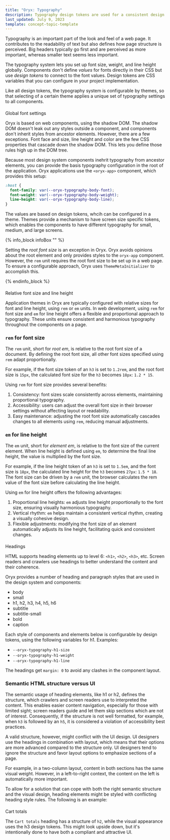 ```yaml
---
title: "Oryx: Typography"
description: Typography design tokens are used for a consistent design system through the components in Oryx applications
last_updated: July 9, 2023
template: concept-topic-template
---
```


Typography is an important part of the look and feel of a web page. It contributes to the readability of text but also defines how page structure is perceived. Big headers typically go first and are perceived as more important, whereas smaller text seems less important.

The typography system lets you set up font size, weight, and line height globally. Components don't define _values_ for fonts directly in their CSS but use _design tokens_ to connect to the font values. Design tokens are CSS variables that you can configure in your project implementation.

Like all design tokens, the typography system is configurable by themes, so that selecting of a certain theme applies a unique set of typography settings to all components.

## Global font settings

Oryx is based on web components, using the shadow DOM. The shadow DOM doesn't leak out any styles outside a component, and components don't inherit styles from ancestor elements. However, there are a few exceptions. Font face and size, line height and color are the few CSS properties that cascade down the shadow DOM. This lets you define those rules high up in the DOM tree.

Because most design system components inehrit typography from ancestor elements, you can provide the basis typography configuration in the root of the application. Oryx applications use the `<oryx-app>` component, which provides this setup:

```css
:host {
  font-family: var(--oryx-typography-body-font);
  font-weight: var(--oryx-typography-body-weight);
  line-height: var(--oryx-typography-body-line);
}
```

The values are based on design tokens, whcih can be configured in a theme. Themes provide a mechanism to have screen size specific tokens, which enables the components to have different typography for small, medium, and large screens.

{% info_block infoBox "" %}

Setting the _root font size_ is an exception in Oryx. Oryx avoids opinions about the root element and only provides styles to the `oryx-app` component. However, the `rem` unit requires the root font size to be set up in a web page. To ensure a configurable approach, Oryx uses `ThemeMetaInitializer` to accomplish this.

{% endinfo_block %}

<!-- TODO: we will add more information on the DefaultThemeMetaInitializer going forward in our docs -->

## Relative font size and line height

Application themes in Oryx are typically configured with relative sizes for font and line height, using `rem` or `em` units. In web development, using `rem` for font size and `em` for line height offers a flexible and proportional approach to typography. These units ensure consistent and harmonious typography throughout the components on a page.

### `rem` for font size

The `rem` unit, short for _root em_, is relative to the root font size of a document. By defining the root font size, all other font sizes specified using `rem` adapt proportionally.

For example, if the font size token of an `h3` is set to `1.2rem`, and the root font size is `15px`, the calculated font size for the `h3` becomes `18px`: `1.2 * 15`.

Using `rem` for font size provides several benefits:

1. Consistency: font sizes scale consistently across elements, maintaining proportional typography.
2. Accessibility: users can adjust the overall font size in their browser settings without affecting layout or readability.
3. Easy maintenance: adjusting the root font size automatically cascades changes to all elements using `rem`, reducing manual adjustments.

### `em` for line height

The `em` unit, short for _element em_, is relative to the font size of the current element. When line height is defined using `em`, to determine the final line height, the value is multiplied by the font size.

For example, if the line height token of an `h3` is set to `1.5em`, and the font size is `18px`, the calculated line height for the `h3` becomes `27px`: `1.5 * 18`. The font size can be driven by a `rem` unit, the browser calculates the rem value of the font size before calculating the line height.

Using `em` for line height offers the following advantages:

1. Proportional line heights: `em` adjusts line height proportionally to the font size, ensuring visually harmonious typography.
2. Vertical rhythm: `em` helps maintain a consistent vertical rhythm, creating a visually cohesive design.
3. Flexible adjustments: modifying the font size of an element automatically adjusts its line height, facilitating quick and consistent changes.

## Headings

HTML supports heading elements up to level 6: `<h1>`, `<h2>`, `<h3>`, etc. Screen readers and crawlers use headings to better understand the content and their coherence.

Oryx provides a number of heading and paragraph styles that are used in the design system and components:

- body
- small
- h1, h2, h3, h4, h5, h6
- subtitle
- subtitle-small
- bold
- caption

Each style of components and elements below is configurable by design tokens, using the following variables for h1. Examples:

- `--oryx-typography-h1-size`
- `--oryx-typography-h1-weight`
- `--oryx-typography-h1-line`

The headings get `margin: 0` to avoid any clashes in the component layout.

### Semantic HTML structure versus UI

The semantic usage of heading elements, like h1 or h2, defines the structure, which crawlers and screen readers use to interpreted the content. This enables easier content navigation, especially for those with limited sight; screen readers guide and let them skip sections which are not of interest. Consequently, if the structure is not well formatted, for example, when `h3` is followed by an `h5`, it is considered a violation of accessibility best practices.

A valid structure, however, might conflict with the UI design. UI designers use the headings in combination with layout, which means that their options are more advanced compared to the structure only. UI designers tend to ignore the structure and favor layout options to emphasize sections of a page.

For example, in a two-column layout, content in both sections has the same visual weight. However, in a left-to-right context, the content on the left is automatically more important.

To allow for a solution that can cope with both the right semantic structure and the visual design, heading elements might be styled with conflicting heading style rules. The following is an example:

<h2>Cart totals</h2>
<style>
  h2 {
    font-size: var(--oryx-typography-h3-size);
    font-weight: var(--oryx-typography-h3-weight);
    line-height: var(--oryx-typography-h3-height);
  }
</style>

The `Cart totals` heading has a structure of `h2`, while the visual appearance uses the h3 design tokens. This might look upside down, but it's intentionally done to have both a compliant and attractive UI.
